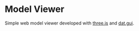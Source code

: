 # Model Viewer

Simple web model viewer developed with [three.js](https://threejs.org/) and [dat.gui](https://github.com/dataarts/dat.gui).
